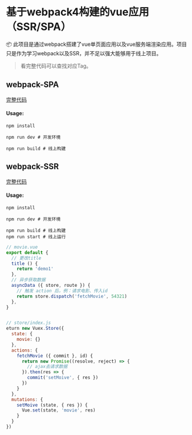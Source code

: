 # 基于webpack4构建的vue应用（SSR/SPA）

📦 此项目是通过webpack搭建了vue单页面应用以及vue服务端渲染应用。项目只是作为学习webpack以及SSR，并不足以强大能够用于线上项目。

> 看完整代码可以查找对应Tag。

## webpack-SPA

[完整代码](https://github.com/lhz960904/webpack-vue-ssr/tree/webpack4-SPA)

#### Usage:

```shell
npm install

npm run dev # 开发环境

npm run build # 线上构建
```





## webpack-SSR

[完整代码](https://github.com/lhz960904/webpack-vue-ssr/tree/webpack-SSR)

#### Usage:

```shell
npm install

npm run dev # 开发环境

npm run build # 线上构建
npm run start # 线上运行
```

```javascript
// movie.vue
export default {
  // 更改title
  title () {
  	return 'demo1'
  },
  // 异步获取数据
  asyncData ({ store, route }) {
    // 触发 action 后，例：请求电影、传入id
    return store.dispatch('fetchMovie', 54321)
  },
}


// store/index.js
eturn new Vuex.Store({
  state: {
    movie: {}
  },
  actions: {
    fetchMovie ({ commit }, id) {
      return new Promise((resolve, reject) => {
        // ajax去请求数据
      }).then(res => {
        commit('setMoive', { res })
      })
    }
  },
  mutations: {
    setMoive (state, { res }) {
      Vue.set(state, 'movie', res)
    }
  }
})
```

